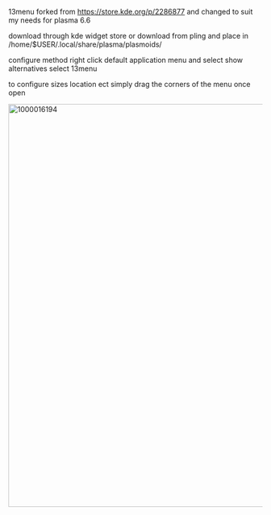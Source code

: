 13menu forked from https://store.kde.org/p/2286877 and changed to suit my needs for plasma 6.6

download through kde widget store or download from pling and place in /home/$USER/.local/share/plasma/plasmoids/

configure method right click default application menu and select show alternatives select 13menu

to configure sizes location ect simply drag the corners of the menu once open


<img width="1280" height="800" alt="1000016194" src="https://github.com/user-attachments/assets/97a83e03-8f30-477e-8d75-26a08ce6bf01" />
